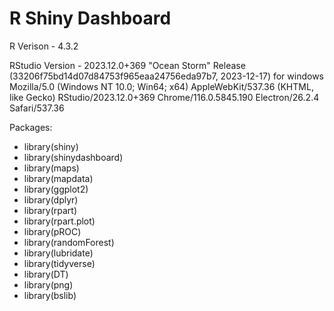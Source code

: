 # R Shiny Dashboard
R Verison - 4.3.2

RStudio Version - 2023.12.0+369 "Ocean Storm" Release (33206f75bd14d07d84753f965eaa24756eda97b7, 2023-12-17) for windows
Mozilla/5.0 (Windows NT 10.0; Win64; x64) AppleWebKit/537.36 (KHTML, like Gecko) RStudio/2023.12.0+369 Chrome/116.0.5845.190 Electron/26.2.4 Safari/537.36

Packages:
- library(shiny)
- library(shinydashboard)
- library(maps) 
- library(mapdata)
- library(ggplot2)
- library(dplyr)
- library(rpart)
- library(rpart.plot)
- library(pROC)
- library(randomForest)
- library(lubridate)
- library(tidyverse)
- library(DT)
- library(png)
- library(bslib)
